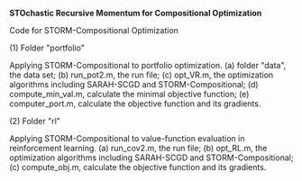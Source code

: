 <b>STOchastic Recursive Momentum for Compositional Optimization</b>

Code for STORM-Compositional Optimization

(1) Folder "portfolio"

Applying STORM-Compositional to portfolio optimization. (a) folder "data", the data set; (b) run_pot2.m, the run file; (c) opt_VR.m, the optimization algorithms including SARAH-SCGD and STORM-Compositional; (d) compute_min_val.m, calculate the minimal objective function; (e) computer_port.m, calculate the objective function and its gradients.

(2) Folder "rl"

Applying STORM-Compositional to value-function evaluation in reinforcement learning. (a) run_cov2.m, the run file; (b) opt_RL.m, the optimization algorithms including SARAH-SCGD and STORM-Compositional; (c) compute_obj.m, calculate the objective function and its gradients.
